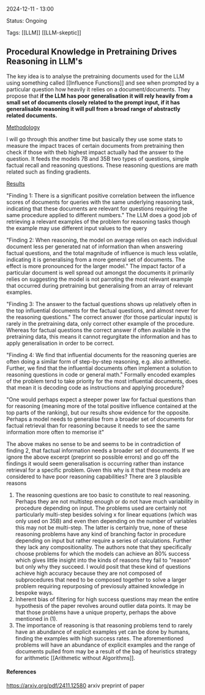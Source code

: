 2024-12-11 - 13:00

Status: Ongoing

Tags: [[LLM]] [[LLM-skeptic]]

## **Procedural Knowledge in Pretraining Drives Reasoning in LLM's**

The key idea is to analyse the pretraining documents used for the LLM using something called [[Influence Functions]] and see when prompted by a particular question how heavily it relies on a document/documents.
They propose that **if the LLM has poor generalisation it will rely heavily from a small set of documents closely related to the prompt input, if it has generalisable reasoning it will pull from a broad range of abstractly related documents.** 

<u>Methodology</u>

I will go through this another time but basically they use some stats to measure the impact traces of certain documents from pretraining then check if those with theb highest impact actually had the answer to the question.
It feeds the models 7B and 35B two types of questions, simple factual recall and reasoning questions. These reasoning questions are math related such as finding gradients.

<u>Results</u>

"Finding 1: There is a significant positive correlation between the influence scores of documents for queries with the same underlying reasoning task, indicating that these documents are relevant for questions requiring the same procedure applied to different numbers."
The LLM does a good job of retrieving a relevant examples of the problem for reasoning tasks though the example may use different input values to the query

"Finding 2: When reasoning, the model on average relies on each individual document less per generated nat of information than when answering factual questions, and the total magnitude of influence is much less volatile, indicating it is generalising from a more general set of documents. The effect is more pronounced for the larger model."
The impact factor of a particular document is well spread out amongst the documents it primarily relies on suggesting the model is not parroting the most relevant example that occurred during pretraining but generalising from an array of relevant examples.

"Finding 3: The answer to the factual questions shows up relatively often in the top influential documents for the factual questions, and almost never for the reasoning questions."
The correct answer (for those particular inputs) is rarely in the pretraining data, only correct other example of the procedure. Whereas for factual questions the correct answer if often available in the pretraining data, this means it cannot regurgitate the information and has to apply generalisation in order to be correct.

"Finding 4: We find that influential documents for the reasoning queries are often doing a similar form of step-by-step reasoning, e.g. also arithmetic. Further, we find that the influential documents often implement a solution to reasoning questions in code or general math."
Formally encoded examples of the problem tend to take priority for the most influential documents, does that mean it is decoding code as instructions and applying procedure?

"One would perhaps expect a steeper power law for factual questions than for reasoning (meaning more of the total positive influence contained at the top parts of the ranking), but our results show evidence for the opposite. Perhaps a model needs to generalise from a broader set of documents for factual retrieval than for reasoning because it needs to see the same information more often to memorise it"

The above makes no sense to be and seems to be in contradiction of finding 2, that factual information needs a broader set of documents.
If we ignore the above excerpt (preprint so possible errors) and go off the findings it would seem generalisation is occurring rather than instance retrieval for a specific problem. Given this why is it that these models are considered to have poor reasoning capabilities?
There are 3 plausible reasons
1) The reasoning questions are too basic to constitute to real reasoning. Perhaps they are not multistep enough or do not have much variability in procedure depending on input. The problems used are certainly not particularly multi-step besides solving x for linear equations (which was only used on 35B) and even then depending on the number of variables this may not be multi-step. The latter is certainly true, none of these reasoning problems have any kind of branching factor in procedure depending on input but rather require a series of calculations. Further they lack any compositionality. The authors note that they specifically choose problems for which the models can achieve an 80% success which gives little insight into the kinds of reasons they fail to "reason" but only why they succeed. I would posit that these kind of questions achieve high accuracy because they are not composed of subprocedures that need to be composed together to solve a larger problem requiring repurposing of previosuly attained knowledge in bespoke ways.
2) Inherent bias of filtering for high success questions may mean the entire hypothesis of the paper revolves around outlier data points. It may be that those problems have a unique property, perhaps the above mentioned in (1).
3) The importance of reasoning is that reasoning problems tend to rarely have an abundance of explicit examples yet can be done by humans, finding the examples with high success rates. The aforementioned problems will have an abundance of explicit examples and the range of documents pulled from may be a result of the bag of heuristics strategy for arithmetic [[Arithmetic without Algorithms]].


#### **References**
https://arxiv.org/pdf/2411.12580 arxiv preprint of paper